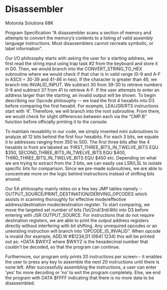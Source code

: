 # Disassembler
Motorola Solutions 68K

Program Specification
“A disassembler scans a section of memory and attempts to convert the memory’s contents to a listing of valid assembly language instructions. Most disassemblers cannot recreate symbolic, or label information”.

Our I/O philosophy starts with asking the user for a starting address, we first read the string input using trap task #2 from the keyboard and store it in D0. Then, we would branch into the CONVERT_STRING_TO_HEX subroutine where we would check if that char is in valid range (0-9 and A-F in ASCII = 30-39 and 41-46 in hex). If the character is greater than 46, we branch into INVALID_INPUT. We subtract 30 from 39-30 to retrieve numbers 0-9 and subtract 37 from 41 to retrieve A-F. If the user attempts to enter an address larger than the starting, an invalid output will be shown.
To begin describing our Opcode philosophy -- we load the first 4 hexabits into D3 before comparing the first hexabit. For example, LEA/JSR/RTS instructions start with ‘4’. Therefore, we will branch into the root subroutine. From there, we would check for slight differences between each via the “CMP.B” function before officially printing it to the console.

To maintain reusability in our code, we simply invented mini subroutines to analyze all 12 bits behind the first four hexabits. For each 3 bits, we equate it to addresses ranging from 350 to 500. The first three bits after the 4 hexabits in front are labeled as ‘FIRST_THREE_BITS_IN_TWELVE_BITS EQU $350, SECOND_THREE_BITS_IN_TWELVE_BITS EQU $400, THIRD_THREE_BITS_IN_TWELVE_BITS EQU $450 etc. Depending on what we are trying to extract from the 3 bits, we can easily use LSR/LSL to isolate specific bits for comparison. Since we pre-made subroutines, we are able to concentrate more on the logic behind instructions instead of shifting bits around.

Our EA philosophy mainly relies on a  few key JMP tables namely :- OUTPUT_SOURCE/PRINT_DESTINATION/DERIVING_OPCODES  which assists in scanning thoroughly for effective mode/effective address/destination mode/destination register. To start comparing, we move the targeted set number of bits (1st/2nd/3rd/4th) into D3 before entering with JSR OUTPUT_SOURCE. For instructions that do not require destination registers, we are able to print the output address registers directly without interfering with bit shifting.
Any unrequired opcodes or an unexisting instruction will branch into ‘OPCODE_IS_INVALID”. When opcode is invalid (for example, ADD.W #$1234,D1 (0641 1234) this will be printed out as: *DATA $WXYZ where $WXYZ is the hexadecimal number that couldn't be decoded, so that the program can continue.

Furthermore, our program only prints 20 instructions per screen-- it enables the user to press any key to assemble the next 20 instructions until there is none left. After successfully assembling the instructions, a user can enter ‘yes’ for more decoding or ‘no’ to exit the program completely. Else, we end the program with DATA $FFFF indicating that there is no more data to be disassembled.
 
 
 
